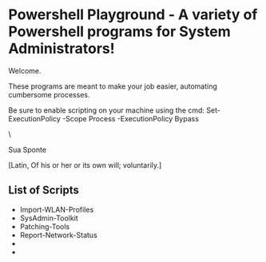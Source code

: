 # Powershell Playground - A variety of Powershell programs for System Administrators!

Welcome. 

These programs are meant to make your job easier, automating cumbersome processes.

Be sure to enable scripting on your machine using the cmd: Set-ExecutionPolicy -Scope Process -ExecutionPolicy Bypass



\


Sua Sponte

[Latin, Of his or her or its own will; voluntarily.]

## List of Scripts

- Import-WLAN-Profiles
- SysAdmin-Toolkit
- Patching-Tools
- Report-Network-Status
- 
-
